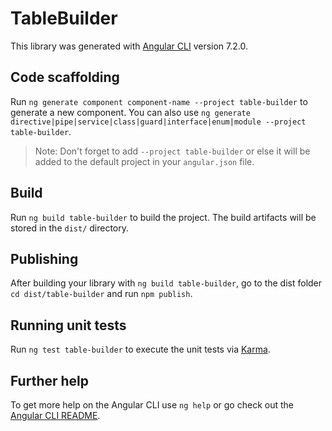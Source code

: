 # TableBuilder

This library was generated with [Angular CLI](https://github.com/angular/angular-cli) version 7.2.0.

## Code scaffolding

Run `ng generate component component-name --project table-builder` to generate a new component. You can also use `ng generate directive|pipe|service|class|guard|interface|enum|module --project table-builder`.
> Note: Don't forget to add `--project table-builder` or else it will be added to the default project in your `angular.json` file. 

## Build

Run `ng build table-builder` to build the project. The build artifacts will be stored in the `dist/` directory.

## Publishing

After building your library with `ng build table-builder`, go to the dist folder `cd dist/table-builder` and run `npm publish`.

## Running unit tests

Run `ng test table-builder` to execute the unit tests via [Karma](https://karma-runner.github.io).

## Further help

To get more help on the Angular CLI use `ng help` or go check out the [Angular CLI README](https://github.com/angular/angular-cli/blob/master/README.md).
